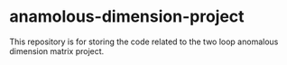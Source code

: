 # anamolous-dimension-project

This repository is for storing the code related to the two loop anomalous dimension matrix project.

